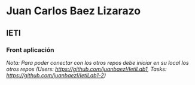 # Juan Carlos Baez Lizarazo
## IETI
### Front aplicación

*Nota: Para poder conectar con los otros repos debe iniciar en su local los otros repos 
(Users: https://github.com/juanbaezl/IetiLab1, Tasks: https://github.com/juanbaezl/IetiLab1-2)*
